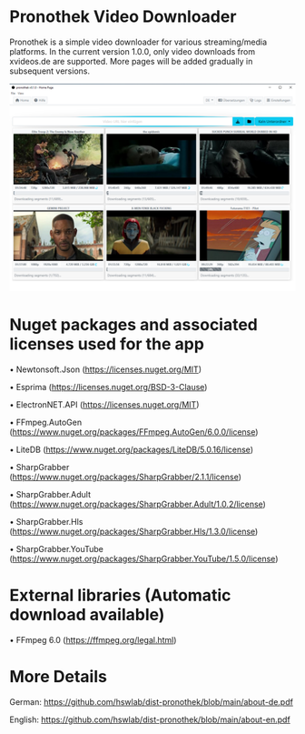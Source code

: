 # Pronothek Video Downloader
Pronothek is a simple video downloader for various streaming/media platforms. In 
the current version 1.0.0, only video downloads from xvideos.de are supported. More pages will be 
added gradually in subsequent versions.

![preview](https://github.com/hswlab/dist-pronothek/blob/main/Screenshot.png)

# Nuget packages and associated licenses used for the app

• Newtonsoft.Json (https://licenses.nuget.org/MIT)

• Esprima (https://licenses.nuget.org/BSD-3-Clause)

• ElectronNET.API (https://licenses.nuget.org/MIT)

• FFmpeg.AutoGen (https://www.nuget.org/packages/FFmpeg.AutoGen/6.0.0/license)

• LiteDB (https://www.nuget.org/packages/LiteDB/5.0.16/license)

• SharpGrabber (https://www.nuget.org/packages/SharpGrabber/2.1.1/license)

• SharpGrabber.Adult (https://www.nuget.org/packages/SharpGrabber.Adult/1.0.2/license)

• SharpGrabber.Hls (https://www.nuget.org/packages/SharpGrabber.Hls/1.3.0/license)

• SharpGrabber.YouTube (https://www.nuget.org/packages/SharpGrabber.YouTube/1.5.0/license)

# External libraries (Automatic download available)
• FFmpeg 6.0 (https://ffmpeg.org/legal.html)

# More Details
German: https://github.com/hswlab/dist-pronothek/blob/main/about-de.pdf

English: https://github.com/hswlab/dist-pronothek/blob/main/about-en.pdf
